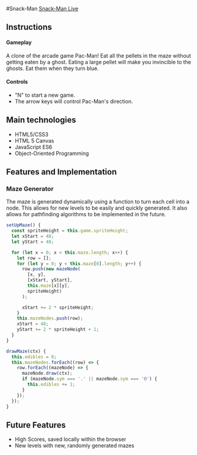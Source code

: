 #Snack-Man
[Snack-Man Live](http://www.yywenc.com/snack-man)

## Instructions
#### Gameplay
A clone of the arcade game Pac-Man! Eat all the pellets in the maze without getting eaten by a ghost. Eating a large pellet will make you invincible to the ghosts. Eat them when they turn blue.

#### Controls
- "N" to start a new game.
- The arrow keys will control Pac-Man's direction.

## Main technologies
- HTML5/CSS3
- HTML 5 Canvas
- JavaScript ES6
- Object-Oriented Programming

## Features and Implementation
### Maze Generator
The maze is generated dynamically using a function to turn each cell into a node. This allows for new levels to be easily and quickly generated. It also allows for pathfinding algorithms to be implemented in the future.
```javascript
setUpMaze() {
  const spriteHeight = this.game.spriteHeight;
  let xStart = 48;
  let yStart = 48;

  for (let x = 0; x < this.maze.length; x++) {
    let row = [];
    for (let y = 0; y < this.maze[0].length; y++) {
      row.push(new mazeNode(
        [x, y],
        [xStart, yStart],
        this.maze[x][y],
        spriteHeight)
      );

      xStart += 2 * spriteHeight;
    }
    this.mazeNodes.push(row);
    xStart = 48;
    yStart += 2 * spriteHeight + 1;
  }
}

drawMaze(ctx) {
  this.edibles = 0;
  this.mazeNodes.forEach((row) => {
    row.forEach((mazeNode) => {
      mazeNode.draw(ctx);
      if (mazeNode.sym === '.' || mazeNode.sym === 'O') {
        this.edibles += 1;
      }
    });
  });
}
```

## Future Features
- High Scores, saved locally within the browser
- New levels with new, randomly generated mazes
